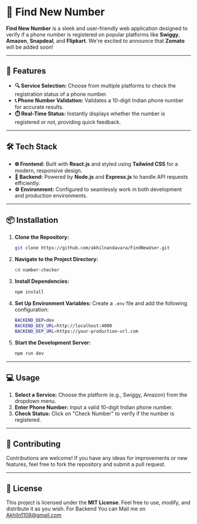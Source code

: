 # 📱 Find New Number

**Find New Number** is a sleek and user-friendly web application designed to verify if a phone number is registered on popular platforms like **Swiggy**, **Amazon**, **Snapdeal**, and **Flipkart**. We're excited to announce that **Zomato** will be added soon!

---

## 🚀 Features

- **🔍 Service Selection:** Choose from multiple platforms to check the registration status of a phone number.
- **📞 Phone Number Validation:** Validates a 10-digit Indian phone number for accurate results.
- **⏱️ Real-Time Status:** Instantly displays whether the number is registered or not, providing quick feedback.

---

## 🛠️ Tech Stack

- **🌐 Frontend:** Built with **React.js** and styled using **Tailwind CSS** for a modern, responsive design.
- **🔧 Backend:** Powered by **Node.js** and **Express.js** to handle API requests efficiently.
- **⚙️ Environment:** Configured to seamlessly work in both development and production environments.

---

## 📦 Installation

1. **Clone the Repository:**
   ```bash
   git clone https://github.com/akhilnandavara/FindNewUser.git
   ```

2. **Navigate to the Project Directory:**
   ```bash
   cd number-checker
   ```

3. **Install Dependencies:**
   ```bash
   npm install
   ```

4. **Set Up Environment Variables:**
   Create a `.env` file and add the following configuration:
   ```bash
   BACKEND_DEP=dev
   BACKEND_DEV_URL=http://localhost:4000
   BACKEND_DEP_URL=https://your-production-url.com
   ```

5. **Start the Development Server:**
   ```bash
   npm run dev
   ```

---

## 💻 Usage

1. **Select a Service:** Choose the platform (e.g., Swiggy, Amazon) from the dropdown menu.
2. **Enter Phone Number:** Input a valid 10-digit Indian phone number.
3. **Check Status:** Click on "Check Number" to verify if the number is registered.

---

## 🤝 Contributing

Contributions are welcome! If you have any ideas for improvements or new features, feel free to fork the repository and submit a pull request.

---

## 📜 License

This project is licensed under the **MIT License**. Feel free to use, modify, and distribute it as you wish.
For Backend You can Mail me on Akhiln1108@gmail.com
